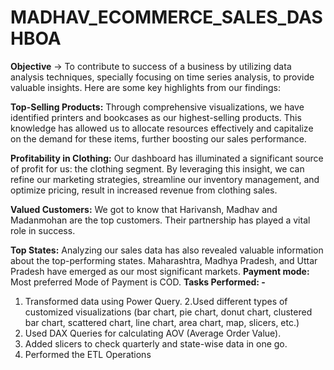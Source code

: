 # MADHAV_ECOMMERCE_SALES_DASHBOA
**Objective** -> To contribute to success of a business by utilizing data analysis techniques, specially focusing on time series analysis, to provide valuable insights.
Here are some key highlights from our findings:

**Top-Selling Products:** Through comprehensive visualizations, we have identified printers and bookcases as our highest-selling products. This knowledge has allowed us to allocate resources effectively and capitalize on the demand for these items, further boosting our sales performance.

**Profitability in Clothing:** Our dashboard has illuminated a significant source of profit for us: the clothing segment. By leveraging this insight, we can refine our marketing strategies, streamline our inventory management, and optimize pricing, result in increased revenue from clothing sales.

**Valued Customers:** We got to know that Harivansh, Madhav and Madanmohan are the top customers. Their partnership has played a vital role in success.

**Top States:** Analyzing our sales data has also revealed valuable information about the top-performing states. Maharashtra, Madhya Pradesh, and Uttar Pradesh have emerged as our most significant markets.
**Payment mode:** Most preferred Mode of Payment is COD.
**Tasks Performed: -**

1. Transformed data using Power Query.
2.Used different types of customized visualizations (bar chart, pie chart, donut chart, clustered bar chart, scattered chart, line chart, area chart, map, slicers, etc.)
3. Used DAX Queries for calculating AOV (Average Order Value).
4. Added slicers to check quarterly and state-wise
data in one go.
5. Performed the ETL Operations
